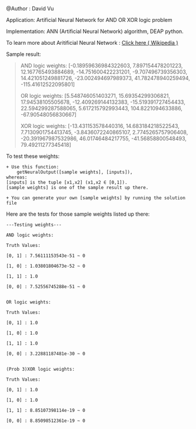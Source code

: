 @Author : David Vu

Application: Artificial Neural Network for AND OR XOR logic problem

Implementation: ANN (Artificial Neural Network) algorithm, DEAP python.

To learn more about Aritificial Neural Network : <a href="https://en.wikipedia.org/wiki/Artificial_neural_network">Click here ( Wikipedia ) </a>

Sample result:
> AND logic weights:  [-0.18959636984322603, 7.897154478201223, 12.167765493884689,
> -14.751600422231201, -9.707496739356303, 14.421051249881726, -23.002494697989373,
> 41.782478940259494, -115.41612522095801]
> 
> OR logic weights:  [5.548746051403271, 15.69354299306821, 17.94538105505678,
> -12.409269144132383, -15.519391727454433, 22.594299287588065, 5.617215792993443,
> 104.8221094633886, -67.90548056830667]
> 
> XOR logic weights:  [-13.431153578440316, 14.683184218522543, 7.7130901754413745, 
> -3.8436072240865107, 2.7745265757906408, -20.391967987532986, 46.01746484217755, 
> -41.56858800548493, 79.49211277345418]

To test these weights:

	+ Use this function: 
		getNeuralOutput([sample weights], [inputs]), 
	whereas:
	[inputs] is the tuple [x1,x2] (x1,x2 ∈ [0,1]). 
	[sample weights] is one of the sample result up there.
		
	+ You can generate your own [sample weights] by running the solution file


Here are the tests for those sample weights listed up there:
		

	---Testing weights---

	AND logic weights: 

	Truth Values:

	[0, 1] : 7.56111153543e-51 ~ 0

	[1, 0] : 1.03801804673e-52 ~ 0

	[1, 1] : 1.0

	[0, 0] : 7.52556745288e-51 ~ 0


	OR logic weights: 

	Truth Values:

	[0, 1] : 1.0

	[1, 0] : 1.0

	[1, 1] : 1.0

	[0, 0] : 3.22881187481e-30 ~ 0


	(Prob 3)XOR logic weights: 

	Truth Values:

	[0, 1] : 1.0

	[1, 0] : 1.0

	[1, 1] : 8.85107398114e-19 ~ 0

	[0, 0] : 8.85098512361e-19 ~ 0
